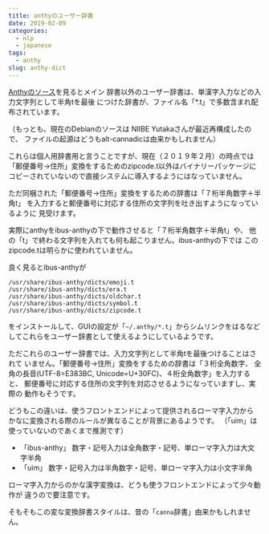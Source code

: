 ```yaml
---
title: anthyのユーザー辞書
date: 2019-02-09
categories:
  - nlp
  - japanese
tags:
  - anthy
slug: anthy-dict
---
```


[Anthyのソース](https://salsa.debian.org/debian/anthy)を見るとメイン
辞書以外のユーザー辞書は、単漢字入力などの入力文字列として半角tを最後
につけた辞書が、ファイル名「*.t」で多数含まれ配布されています。

（もっとも、現在のDebianのソースは NIIBE Yutakaさんが最近再構成したので、
ファイルの起源はどうもalt-cannadicは由来かもしれません）

これらは個人用辞書用と言うことですが、現在（２０１９年２月）の時点では
「郵便番号→住所」変換をするためのzipcode.t以外はバイナリーパッケージに
コピーされていないので直接システムに導入するようにはなっていません。

ただ同梱された「郵便番号→住所」変換をするための辞書は「７桁半角数字＋半角t」
を入力すると郵便番号に対応する住所の文字列を吐き出すようになっているように
見受けます。

実際にanthyをibus-anthyの下で動作させると「７桁半角数字＋半角t」や、
他の「t」で終わる文字列を入れても何も起こりません。ibus-anthyの下では
このzipcode.tは明らかに使われていません。

良く見るとibus-anthyが

```
/usr/share/ibus-anthy/dicts/emoji.t
/usr/share/ibus-anthy/dicts/era.t
/usr/share/ibus-anthy/dicts/oldchar.t
/usr/share/ibus-anthy/dicts/symbol.t
/usr/share/ibus-anthy/dicts/zipcode.t
```

をインストールして、GUIの設定が「`~/.anthy/*.t`」からシムリンクをはるなど
してこれらをユーザー辞書として使えるようにしているようです。

ただこれらのユーザー辞書では、入力文字列として半角tを最後つけることはされて
いません。「郵便番号→住所」変換をするための辞書は「３桁全角数字、
全角の長音(UTF-8=E383BC, Unicode=U+30FC)、４桁全角数字」を入力すると、
郵便番号に対応する住所の文字列を対応させるようになっていますし、実際の
動作もそうです。

どうもこの違いは、使うフロントエンドによって提供されるローマ字入力から
かなに変換される際のルールが異なることが背景にあるようです。
（「uim」は使っていないのであくまで推測です）

  * 「ibus-anthy」 数字・記号入力は全角数字・記号、単ローマ字入力は大文字半角
  * 「uim」        数字・記号入力は半角数字・記号、単ローマ字入力は小文字半角

ローマ字入力からのかな漢字変換は、どうも使うフロントエンドによって少々動作が
違うので要注意です。

そもそもこの変な変換辞書スタイルは、昔の「`canna`辞書」由来かもしれません。

<!-- vim: se ai tw=79: -->
